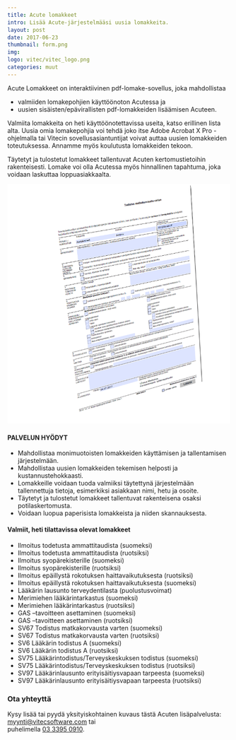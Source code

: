 ```yaml
---
title: Acute lomakkeet
intro: Lisää Acute-järjestelmääsi uusia lomakkeita.
layout: post
date: 2017-06-23
thumbnail: form.png
img: 
logo: vitec/vitec_logo.png
categories: muut
---
```

Acute Lomakkeet on interaktiivinen pdf-lomake-sovellus, joka mahdollistaa

-  valmiiden lomakepohjien käyttöönoton Acutessa ja 
-  uusien sisäisten/epävirallisten pdf-lomakkeiden lisäämisen Acuteen. 

Valmiita lomakkeita on heti käyttöönotettavissa useita, katso erillinen lista alta.
Uusia omia lomakepohjia voi tehdä joko itse Adobe Acrobat X Pro -ohjelmalla tai Vitecin
sovellusasiantuntijat voivat auttaa uusien lomakkeiden toteutuksessa. Annamme myös koulutusta lomakkeiden tekoon.

Täytetyt ja tulostetut lomakkeet tallentuvat Acuten kertomustietoihin rakenteisesti. Lomake voi olla Acutessa myös hinnallinen tapahtuma, joka voidaan laskuttaa loppuasiakkaalta. 

![Lomakemalli](/portfolio/vitec/acute-lomake.png)

#### PALVELUN HYÖDYT

- Mahdollistaa monimuotoisten lomakkeiden käyttämisen ja tallentamisen järjestelmään.
- Mahdollistaa uusien lomakkeiden tekemisen helposti ja kustannustehokkaasti.
- Lomakkeille voidaan tuoda valmiiksi täytettynä järjestelmään tallennettuja tietoja, esimerkiksi asiakkaan nimi, hetu ja osoite.
- Täytetyt ja tulostetut lomakkeet tallentuvat rakenteisena osaksi potilaskertomusta.
- Voidaan luopua paperisista lomakkeista ja niiden skannauksesta.

#### Valmiit, heti tilattavissa olevat lomakkeet

- Ilmoitus todetusta ammattitaudista (suomeksi)
- Ilmoitus todetusta ammattitaudista (ruotsiksi)
- Ilmoitus syopärekisterille (suomeksi)
- Ilmoitus syopärekisterille (ruotsiksi)
- Ilmoitus epäillystä rokotuksen haittavaikutuksesta (ruotsiksi)
- Ilmoitus epäillystä rokotuksen haittavaikutuksesta (suomeksi)
- Lääkärin lausunto terveydentilasta (puolustusvoimat)
- Merimiehen lääkärintarkastus (suomeksi)	
- Merimiehen lääkärintarkastus (ruotsiksi)
- GAS –tavoitteen asettaminen (suomeksi)
- GAS –tavoitteen asettaminen (ruotsiksi)
- SV67 Todistus matkakorvausta varten (suomeksi)
- SV67 Todistus matkakorvausta varten (ruotsiksi)
- SV6 Lääkärin todistus A (suomeksi)
- SV6 Lääkärin todistus A (ruotsiksi)
- SV75 Lääkärintodistus/Terveyskeskuksen todistus (suomeksi)
- SV75 Lääkärintodistus/Terveyskeskuksen todistus (ruotsiksi)
- SV97 Lääkärinlausunto erityisäitiysvapaan tarpeesta (suomeksi)
- SV97 Lääkärinlausunto erityisäitiysvapaan tarpeesta (ruotsiksi)

### Ota yhteyttä

Kysy lisää tai pyydä yksityiskohtainen kuvaus tästä Acuten lisäpalvelusta: 
[myynti@vitecsoftware.com](mailto://myynti@vitecsoftware.com) tai  
puhelimella [03 3395 0910](tel://+358333950910).

